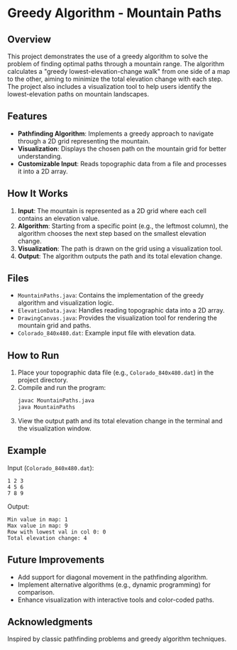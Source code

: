 # Greedy Algorithm - Mountain Paths

## Overview
This project demonstrates the use of a greedy algorithm to solve the problem of finding optimal paths through a mountain range. The algorithm calculates a "greedy lowest-elevation-change walk" from one side of a map to the other, aiming to minimize the total elevation change with each step. The project also includes a visualization tool to help users identify the lowest-elevation paths on mountain landscapes.

## Features
- **Pathfinding Algorithm**: Implements a greedy approach to navigate through a 2D grid representing the mountain.
- **Visualization**: Displays the chosen path on the mountain grid for better understanding.
- **Customizable Input**: Reads topographic data from a file and processes it into a 2D array.

## How It Works
1. **Input**: The mountain is represented as a 2D grid where each cell contains an elevation value.
2. **Algorithm**: Starting from a specific point (e.g., the leftmost column), the algorithm chooses the next step based on the smallest elevation change.
3. **Visualization**: The path is drawn on the grid using a visualization tool.
4. **Output**: The algorithm outputs the path and its total elevation change.

## Files
- `MountainPaths.java`: Contains the implementation of the greedy algorithm and visualization logic.
- `ElevationData.java`: Handles reading topographic data into a 2D array.
- `DrawingCanvas.java`: Provides the visualization tool for rendering the mountain grid and paths.
- `Colorado_840x480.dat`: Example input file with elevation data.

## How to Run
1. Place your topographic data file (e.g., `Colorado_840x480.dat`) in the project directory.
2. Compile and run the program:
    ```bash
    javac MountainPaths.java
    java MountainPaths
    ```
3. View the output path and its total elevation change in the terminal and the visualization window.

## Example
Input (`Colorado_840x480.dat`):
```
1 2 3
4 5 6
7 8 9
```

Output:
```
Min value in map: 1
Max value in map: 9
Row with lowest val in col 0: 0
Total elevation change: 4
```

## Future Improvements
- Add support for diagonal movement in the pathfinding algorithm.
- Implement alternative algorithms (e.g., dynamic programming) for comparison.
- Enhance visualization with interactive tools and color-coded paths.

## Acknowledgments
Inspired by classic pathfinding problems and greedy algorithm techniques.